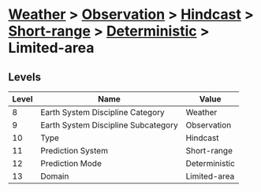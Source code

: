 # [Weather](../../../../..) > [Observation](../../../..) > [Hindcast](../../..) > [Short-range](../..) > [Deterministic](..) > Limited-area

## Levels

| Level | Name | Value |
|-----|-----|-----|
| 8 | Earth System Discipline Category | Weather |
| 9 | Earth System Discipline Subcategory | Observation |
| 10 | Type | Hindcast |
| 11 | Prediction System | Short-range |
| 12 | Prediction Mode | Deterministic |
| 13 | Domain | Limited-area |

